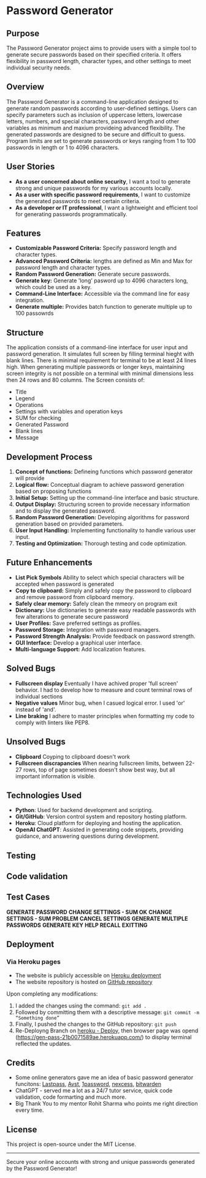 # Password Generator

## Purpose
The Password Generator project aims to provide users with a simple tool to generate secure passwords based on their specified criteria. It offers flexibility in password length, character types, and other settings to meet individual security needs.

## Overview
The Password Generator is a command-line application designed to generate random passwords according to user-defined settings. Users can specify parameters such as inclusion of uppercase letters, lowercase letters, numbers, and special characters, password length and other variables as minimum and maxium provideing advanced flexibility. The generated passwords are designed to be secure and difficult to guess. 
Program limits are set to generate passwords or keys ranging from 1 to 100 passwords in length or 1 to 4096 characters.

## User Stories
- **As a user concerned about online security**, I want a tool to generate strong and unique passwords for my various accounts locally.
- **As a user with specific password requirements**, I want to customize the generated passwords to meet certain criteria.
- **As a developer or IT professional**, I want a lightweight and efficient tool for generating passwords programmatically.

## Features
- **Customizable Password Criteria:** Specify password length and character types.
- **Advanced Password Criteria:** lengths are defined as Min and Max for password length and character types.
- **Random Password Generation:** Generate secure passwords.
- **Generate key:** Generate 'long' pasword up to 4096 characters long, which could be used as a key.
- **Command-Line Interface:** Accessible via the command line for easy integration.
- **Generate multiple:** Provides batch function to generate multiple up to 100 passowrds

## Structure
The application consists of a command-line interface for user input and password generation.
It simulates full screen by filling terminal hieght with blank lines. There is minimal requirement for terminal to be at least 24 lines high. When generating multiple passwords or longer keys, maintaining screen integrity is not possible on a terminal with minimal dimensions less then 24 rows and 80 columns.
The Screen consists of:
- Title
- Legend
- Operations
- Settings with variables and operation keys
- SUM for checking
- Generated Password
- Blank lines
- Message

## Development Process
1. **Concept of functions:** Defineing functions which password generator will provide
2. **Logical flow:** Conceptual diagram to achieve password generation based on proposing functions
3. **Initial Setup:** Setting up the command-line interface and basic structure.
4. **Output Display:** Structuring screen to provide necessary information and to display the generated password.
5. **Random Password Generation:** Developing algorithms for password generation based on provided parameters.
6. **User Input Handling:** Implementing functionality to handle various user input.
7. **Testing and Optimization:** Thorough testing and code optimization.

## Future Enhancements
- **List Pick Symbols** Ability to select which special characters will be accepted when password is generated
- **Copy to clipboard:** Simply and safely copy  the password to clipboard and remove password from clipboard memory.
- **Safely clear memory:** Safely clean the mmeory on program exit
- **Dictionary:** Use dictionaries to generate easy readable passwords with few alterations to generate secure password
- **User Profiles:** Save preferred settings as profiles.
- **Password Storage:** Integration with password managers.
- **Password Strength Analysis:** Provide feedback on password strength.
- **GUI Interface:** Develop a graphical user interface.
- **Multi-language Support:** Add localization features.

## Solved Bugs
- **Fullscreen display** Eventually I have achived proper 'full screen' behavior. I had to develop how to measure and count terminal rows of individual sections
- **Negative values** Minor bug, when I casued logical error. I used 'or' instead of 'and'.
- **Line braking** I adhere to master principles when formatting my code to comply with linters like PEP8.

## Unsolved Bugs
- **Clipboard** Coyping to clipboard doesn't work
- **Fullscreen discrapancies** When nearing fullscreen limits, between 22-27 rows, top of page sometimes doesn't show best way, but all important information is visible.

## Technologies Used
- **Python**: Used for backend development and scripting.
- **Git/GitHub**: Version control system and repository hosting platform.
- **Heroku**: Cloud platform for deploying and hosting the application.
- **OpenAI ChatGPT**: Assisted in generating code snippets, providing guidance, and answering questions during development.



## Testing

## Code validation 

## Test Cases
**GENERATE PASSWORD**
**CHANGE SETTINGS - SUM OK**
**CHANGE SETTINGS - SUM PROBLEM**
**CANCEL SETTINGS**
**GENERATE MULTIPLE PASSWORDS**
**GENERATE KEY**
**HELP RECALL**
**EXITTING**


## Deployment
### Via Heroku pages
- The website is publicly accessible on [Heroku deployment](https://gen-pass-21b0071589ae.herokuapp.com)
- The website repository is hosted on [GitHub repository](https://github.com/houndhunger/gen-pass)

Upon completing any modifications:
1. I added the changes using the command: ```git add .```
2. Followed by committing them with a descriptive message: ```git commit -m “Something done”```
3. Finally, I pushed the changes to the GitHub repository: ```git push```
4. Re-Deployng Branch on [heroku - Deploy](https://dashboard.heroku.com/apps/gen-pass/deploy/github), then browser page was opend (https://gen-pass-21b0071589ae.herokuapp.com/) to display terminal reflected the updates.

## Credits
- Some online generators gave me an idea of basic password generator funcitons: [Lastpass](https://www.lastpass.com/features/password-generator), [Avst](https://www.avast.com/en-gb/random-password-generator#pc), [1password](https://1password.com/password-generator/), [nexcess](https://www.nexcess.net/web-tools/secure-password-generator/), [bitwarden](https://bitwarden.com/password-generator/#password-generator)
- ChatGPT - served me a lot as a 24/7 tutor service, quick code validation, code formarting and much more.
- Big Thank You to my mentor Rohit Sharma who points me right direction every time.

## License
This project is open-source under the MIT License.

---

Secure your online accounts with strong and unique passwords generated by the Password Generator!
